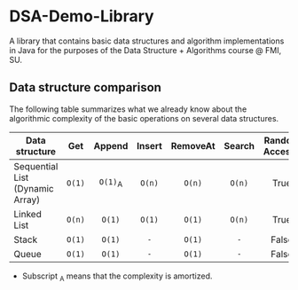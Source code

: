 DSA-Demo-Library
================
A library that contains basic data structures and algorithm implementations in Java for the 
purposes of the Data Structure + Algorithms course @ FMI, SU.

## Data structure comparison
The following table summarizes what we already know about the algorithmic complexity of 
the basic operations on several data structures.


| Data structure  | Get | Append | Insert | RemoveAt  | Search | Random Access? |
|-----------------|:---:|:------:|:------:|:---------:|:------:|:------:|
| Sequential List (Dynamic Array)  | `O(1)`  | `O(1)`<sub>A</sub> | `O(n)` | `O(n)` | `O(n)` | True |
| Linked List | `O(n)`  | `O(1)` | `O(1)` | `O(1)` | `O(n)` | True |
| Stack | `O(1)`  | `O(1)` | `-` | `O(1)` | `-` | False |
| Queue | `O(1)`  | `O(1)` | `-` | `O(1)` | `-` | False |

* Subscript <sub>A</sub> means that the complexity is amortized.